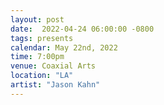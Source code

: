 ```yaml
---
layout: post
date:  2022-04-24 06:00:00 -0800
tags: presents
calendar: May 22nd, 2022
time: 7:00pm
venue: Coaxial Arts
location: "LA"
artist: "Jason Kahn"
---
```


